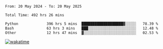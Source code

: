 <!--START_SECTION:waka-->

```txt
From: 20 May 2024 - To: 20 May 2025

Total Time: 492 hrs 26 mins

Python             396 hrs 5 mins  ███████████████████▓░░░░░   78.39 %
Bash               63 hrs 3 mins   ███░░░░░░░░░░░░░░░░░░░░░░   12.48 %
Other              12 hrs 47 mins  ▓░░░░░░░░░░░░░░░░░░░░░░░░   02.53 %
```

<!--END_SECTION:waka-->
[![wakatime](https://wakatime.com/badge/user/5f89a63a-5294-4958-ad30-2b3455e63f2a.svg)](https://wakatime.com/@5f89a63a-5294-4958-ad30-2b3455e63f2a)
